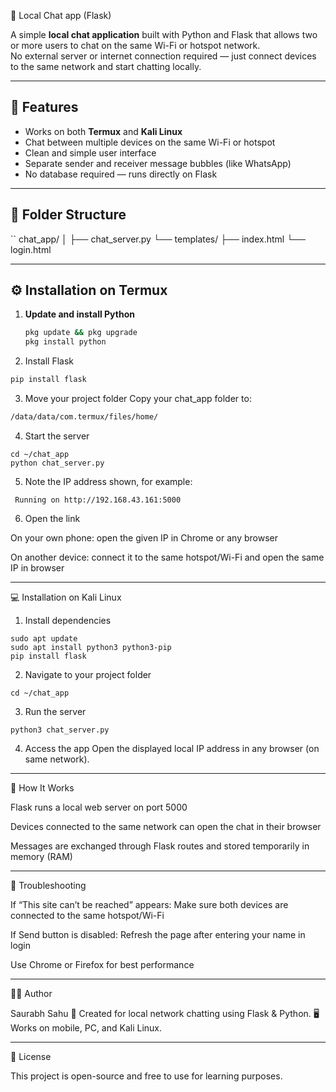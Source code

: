 💬 Local Chat app (Flask)

A simple **local chat application** built with Python and Flask that allows two or more users to chat on the same Wi-Fi or hotspot network.  
No external server or internet connection required — just connect devices to the same network and start chatting locally.

---

## 🚀 Features
- Works on both **Termux** and **Kali Linux**
- Chat between multiple devices on the same Wi-Fi or hotspot
- Clean and simple user interface
- Separate sender and receiver message bubbles (like WhatsApp)
- No database required — runs directly on Flask

---

## 📁 Folder Structure
``
chat_app/
│
├── chat_server.py
└── templates/
    ├── index.html
    └── login.html

---

## ⚙️ Installation on Termux

1. **Update and install Python**
   ```bash
   pkg update && pkg upgrade
   pkg install python

2. Install Flask
```bash
pip install flask
```

3. Move your project folder
Copy your chat_app folder to:
```bash
/data/data/com.termux/files/home/
```

4. Start the server
```
cd ~/chat_app
python chat_server.py
```

5. Note the IP address shown, for example:

``` Running on http://192.168.43.161:5000```


6. Open the link

On your own phone: open the given IP in Chrome or any browser

On another device: connect it to the same hotspot/Wi-Fi and open the same IP in browser





---

💻 Installation on Kali Linux

1. Install dependencies
```
sudo apt update
sudo apt install python3 python3-pip
pip install flask
```

2. Navigate to your project folder

```cd ~/chat_app```


3. Run the server

```python3 chat_server.py```


4. Access the app
Open the displayed local IP address in any browser (on same network).




---

🧠 How It Works

Flask runs a local web server on port 5000

Devices connected to the same network can open the chat in their browser

Messages are exchanged through Flask routes and stored temporarily in memory (RAM)



---

🧩 Troubleshooting

If “This site can’t be reached” appears:
Make sure both devices are connected to the same hotspot/Wi-Fi

If Send button is disabled:
Refresh the page after entering your name in login

Use Chrome or Firefox for best performance



---

👨‍💻 Author

Saurabh Sahu
📍 Created for local network chatting using Flask & Python.
🖥️ Works on mobile, PC, and Kali Linux.


---

📜 License

This project is open-source and free to use for learning purposes.


